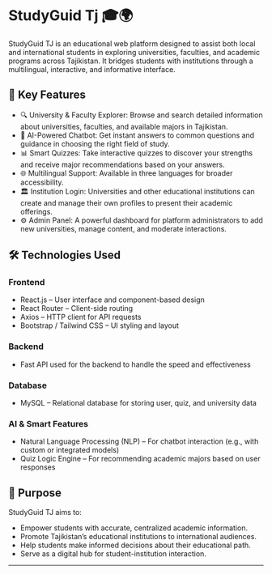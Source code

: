 # StudyGuid Tj 🎓🌍

StudyGuid TJ is an educational web platform designed to assist both local and international students in exploring universities, faculties, and academic programs across Tajikistan. It bridges students with institutions through a multilingual, interactive, and informative interface.

## 🌟 Key Features

- 🔍 University & Faculty Explorer: Browse and search detailed information about universities, faculties, and available majors in Tajikistan.
- 🤖 AI-Powered Chatbot: Get instant answers to common questions and guidance in choosing the right field of study.
- 📊 Smart Quizzes: Take interactive quizzes to discover your strengths and receive major recommendations based on your answers.
- 🌐 Multilingual Support: Available in three languages for broader accessibility.
- 🏛 Institution Login: Universities and other educational institutions can create and manage their own profiles to present their academic offerings.
- ⚙️ Admin Panel: A powerful dashboard for platform administrators to add new universities, manage content, and moderate interactions.

## 🛠 Technologies Used

### Frontend
- React.js – User interface and component-based design
- React Router – Client-side routing
- Axios – HTTP client for API requests
- Bootstrap / Tailwind CSS – UI styling and layout

### Backend
- Fast API used for the backend to handle the speed and effectiveness

### Database
- MySQL – Relational database for storing user, quiz, and university data

### AI & Smart Features
- Natural Language Processing (NLP) – For chatbot interaction (e.g., with custom or integrated models)
- Quiz Logic Engine – For recommending academic majors based on user responses

## 🎯 Purpose

StudyGuid TJ aims to:

- Empower students with accurate, centralized academic information.
- Promote Tajikistan’s educational institutions to international audiences.
- Help students make informed decisions about their educational path.
- Serve as a digital hub for student-institution interaction.

---
